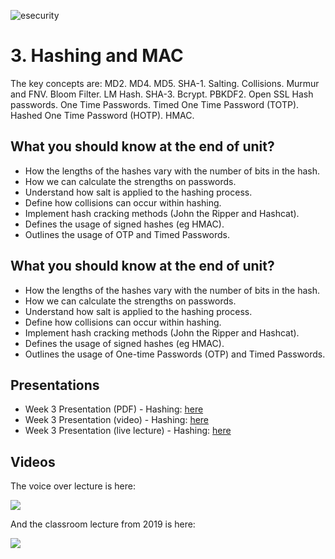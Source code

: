 ![esecurity](https://raw.githubusercontent.com/billbuchanan/esecurity/master/z_associated/esecurity_graphics.jpg)
# 3. Hashing and MAC

The key concepts are: MD2. MD4. MD5. SHA-1. Salting. Collisions. Murmur and FNV. Bloom Filter. LM Hash. SHA-3. Bcrypt. PBKDF2. Open SSL Hash passwords. One Time Passwords. Timed One Time Password (TOTP). Hashed One Time Password (HOTP). HMAC.

## What you should know at the end of unit?

* How the lengths of the hashes vary with the number of bits in the hash.
* How we can calculate the strengths on passwords.
* Understand how salt is applied to the hashing process.
* Define how collisions can occur within hashing.
* Implement hash cracking methods (John the Ripper and Hashcat).
* Defines the usage of signed hashes (eg HMAC).
* Outlines the usage of OTP and Timed Passwords.

## What you should know at the end of unit?

* How the lengths of the hashes vary with the number of bits in the hash.
* How we can calculate the strengths on passwords.
* Understand how salt is applied to the hashing process.
* Define how collisions can occur within hashing.
* Implement hash cracking methods (John the Ripper and Hashcat).
* Defines the usage of signed hashes (eg HMAC).
* Outlines the usage of One-time Passwords (OTP) and Timed Passwords.

## Presentations

* Week 3 Presentation (PDF) - Hashing: [here](https://github.com/billbuchanan/esecurity/blob/master/unit03_hashing/lecture/chapter03_hashing_authentication.pdf)
* Week 3 Presentation (video) - Hashing: [here](https://youtu.be/3D11YGD4vFQ)
* Week 3 Presentation (live lecture) - Hashing: [here](https://youtu.be/gh2CI5m2W6Y)

## Videos
The voice over lecture is here:

[![](http://img.youtube.com/vi/3D11YGD4vFQ/0.jpg)](https://www.youtube.com/watch?v=3D11YGD4vFQ "")

And the classroom lecture from 2019 is here:

[![](http://img.youtube.com/vi/gh2CI5m2W6Y/0.jpg)](https://www.youtube.com/watch?v=gh2CI5m2W6Y "")


